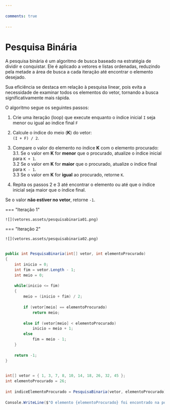 ```yaml
---

comments: true

---
```


# **Pesquisa Binária**

A pesquisa binária é um algoritmo de busca baseado na estratégia de dividir e conquistar. Ele é aplicado a vetores e listas ordenadas, reduzindo pela metade a área de busca a cada iteração até encontrar o elemento desejado. 

Sua eficiência se destaca em relação à pesquisa linear, pois evita a necessidade de examinar todos os elementos do vetor, tornando a busca significativamente mais rápida.

O algoritmo segue os seguintes passos:

1. Crie uma iteração (loop) que execute enquanto o índice inicial `I` seja menor ou igual ao indice final `F`

2. Calcule o índice do meio (**K**) do vetor:  
  `(I + F) / 2`.

3. Compare o valor do elemento no índice **K** com o elemento procurado:  
    3.1. Se o valor em **K** for **menor** que o procurado, atualize o índice inicial para `K + 1`.  
    3.2 Se o valor em **K** for **maior** que o procurado, atualize o índice final para `K - 1`.  
    3.3 Se o valor em **K** for **igual** ao procurado, retorne `K`.  

4. Repita os passos 2 e 3 até encontrar o elemento ou até que o índice inicial seja maior que o índice final.  

Se o valor **não estiver no vetor**, retorne `-1`.  

=== "Iteração 1"

    ![](vetores.assets/pesquisabinaria01.png)

=== "Iteração 2"

    ![](vetores.assets/pesquisabinaria02.png)

```csharp

public int PesquisaBinaria(int[] vetor, int elementoProcurado)
{
    int inicio = 0;
    int fim = vetor.Length - 1;
    int meio = 0;

    while(inicio <= fim)
    {
        meio = (inicio + fim) / 2;

        if (vetor[meio] == elementoProcurado)
            return meio;

        else if (vetor[meio] < elementoProcurado)
            inicio = meio + 1;
        else
            fim = meio - 1;
    }

    return -1;
}

```

```csharp

int[] vetor = { 1, 3, 7, 8, 10, 14, 18, 26, 32, 45 };
int elementoProcurado = 26;

int indiceElementoProcurado = PesquisaBinaria(vetor, elementoProcurado);

Console.WriteLine($"O elemento {elementoProcurado} foi encontrado na posição {indiceElementoProcurado} no vetor.");

```